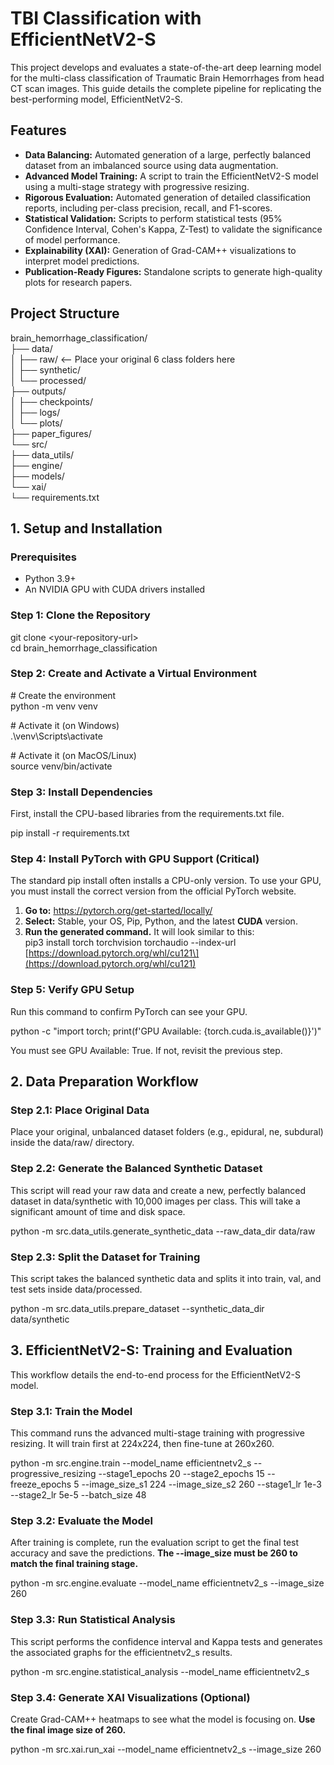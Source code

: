 # **TBI Classification with EfficientNetV2-S**

This project develops and evaluates a state-of-the-art deep learning model for the multi-class classification of Traumatic Brain Hemorrhages from head CT scan images. This guide details the complete pipeline for replicating the best-performing model, EfficientNetV2-S.

## **Features**

* **Data Balancing:** Automated generation of a large, perfectly balanced dataset from an imbalanced source using data augmentation.  
* **Advanced Model Training:** A script to train the EfficientNetV2-S model using a multi-stage strategy with progressive resizing.  
* **Rigorous Evaluation:** Automated generation of detailed classification reports, including per-class precision, recall, and F1-scores.  
* **Statistical Validation:** Scripts to perform statistical tests (95% Confidence Interval, Cohen's Kappa, Z-Test) to validate the significance of model performance.  
* **Explainability (XAI):** Generation of Grad-CAM++ visualizations to interpret model predictions.  
* **Publication-Ready Figures:** Standalone scripts to generate high-quality plots for research papers.

## **Project Structure**

brain\_hemorrhage\_classification/  
├── data/  
│   ├── raw/                \<-- Place your original 6 class folders here  
│   ├── synthetic/          
│   └── processed/          
├── outputs/  
│   ├── checkpoints/  
│   ├── logs/  
│   └── plots/  
├── paper\_figures/  
└── src/  
    ├── data\_utils/  
    ├── engine/  
    ├── models/  
    └── xai/  
└── requirements.txt

## **1\. Setup and Installation**

### **Prerequisites**

* Python 3.9+  
* An NVIDIA GPU with CUDA drivers installed

### **Step 1: Clone the Repository**

git clone \<your-repository-url\>  
cd brain\_hemorrhage\_classification

### **Step 2: Create and Activate a Virtual Environment**

\# Create the environment  
python \-m venv venv

\# Activate it (on Windows)  
.\\venv\\Scripts\\activate

\# Activate it (on MacOS/Linux)  
source venv/bin/activate

### **Step 3: Install Dependencies**

First, install the CPU-based libraries from the requirements.txt file.

pip install \-r requirements.txt

### **Step 4: Install PyTorch with GPU Support (Critical)**

The standard pip install often installs a CPU-only version. To use your GPU, you must install the correct version from the official PyTorch website.

1. **Go to:** https://pytorch.org/get-started/locally/  
2. **Select:** Stable, your OS, Pip, Python, and the latest **CUDA** version.  
3. **Run the generated command.** It will look similar to this:  
   pip3 install torch torchvision torchaudio \--index-url \[https://download.pytorch.org/whl/cu121\](https://download.pytorch.org/whl/cu121)

### **Step 5: Verify GPU Setup**

Run this command to confirm PyTorch can see your GPU.

python \-c "import torch; print(f'GPU Available: {torch.cuda.is\_available()}')"

You must see GPU Available: True. If not, revisit the previous step.

## **2\. Data Preparation Workflow**

### **Step 2.1: Place Original Data**

Place your original, unbalanced dataset folders (e.g., epidural, ne, subdural) inside the data/raw/ directory.

### **Step 2.2: Generate the Balanced Synthetic Dataset**

This script will read your raw data and create a new, perfectly balanced dataset in data/synthetic with 10,000 images per class. This will take a significant amount of time and disk space.

python \-m src.data\_utils.generate\_synthetic\_data \--raw\_data\_dir data/raw

### **Step 2.3: Split the Dataset for Training**

This script takes the balanced synthetic data and splits it into train, val, and test sets inside data/processed.

python \-m src.data\_utils.prepare\_dataset \--synthetic\_data\_dir data/synthetic

## **3\. EfficientNetV2-S: Training and Evaluation**

This workflow details the end-to-end process for the EfficientNetV2-S model.

### **Step 3.1: Train the Model**

This command runs the advanced multi-stage training with progressive resizing. It will train first at 224x224, then fine-tune at 260x260.

python \-m src.engine.train \--model\_name efficientnetv2\_s \--progressive\_resizing \--stage1\_epochs 20 \--stage2\_epochs 15 \--freeze\_epochs 5 \--image\_size\_s1 224 \--image\_size\_s2 260 \--stage1\_lr 1e-3 \--stage2\_lr 5e-5 \--batch\_size 48

### **Step 3.2: Evaluate the Model**

After training is complete, run the evaluation script to get the final test accuracy and save the predictions. **The \--image\_size must be 260 to match the final training stage.**

python \-m src.engine.evaluate \--model\_name efficientnetv2\_s \--image\_size 260

### **Step 3.3: Run Statistical Analysis**

This script performs the confidence interval and Kappa tests and generates the associated graphs for the efficientnetv2\_s results.

python \-m src.engine.statistical\_analysis \--model\_name efficientnetv2\_s

### **Step 3.4: Generate XAI Visualizations (Optional)**

Create Grad-CAM++ heatmaps to see what the model is focusing on. **Use the final image size of 260.**

python \-m src.xai.run\_xai \--model\_name efficientnetv2\_s \--image\_size 260  
